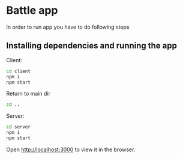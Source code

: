 # Battle app

In order to run app you have to do following steps


## Installing dependencies and running the app

Client:

```sh
cd client
npm i
npm start
```

Return to main dir

```sh
cd ..
```

Server:

```sh
cd server
npm i
npm start
```

Open [http://localhost:3000](http://localhost:3000) to view it in the browser.
